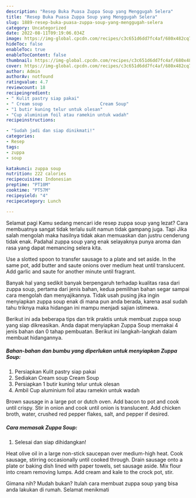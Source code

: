 ```yaml
---
description: "Resep Buka Puasa Zuppa Soup yang Menggugah Selera"
title: "Resep Buka Puasa Zuppa Soup yang Menggugah Selera"
slug: 1889-resep-buka-puasa-zuppa-soup-yang-menggugah-selera
category: Uncategorized
date: 2022-08-11T09:19:06.034Z
image: https://img-global.cpcdn.com/recipes/c3c651d6dd7fc4af/680x482cq70/zuppa-soup-foto-resep-utama.jpg
hideToc: false
enableToc: true
enableTocContent: false
thumbnail: https://img-global.cpcdn.com/recipes/c3c651d6dd7fc4af/680x482cq70/zuppa-soup-foto-resep-utama.jpg
cover: https://img-global.cpcdn.com/recipes/c3c651d6dd7fc4af/680x482cq70/zuppa-soup-foto-resep-utama.jpg
author: Admin
authorAv: notfound
ratingvalue: 4.7
reviewcount: 18
recipeingredient:
- " Kulit pastry siap pakai"
- " Cream soup                      Cream Soup"
- "1 butir kuning telur untuk olesan"
- "Cup aluminium foil atau ramekin untuk wadah"
recipeinstructions:

- "Sudah jadi dan siap dinikmati!"
categories:
- Resep
tags:
- zuppa
- soup

katakunci: zuppa soup 
nutrition: 222 calories
recipecuisine: Indonesian
preptime: "PT10M"
cooktime: "PT57M"
recipeyield: "4"
recipecategory: Lunch

---
```



Selamat pagi Kamu sedang mencari ide resep zuppa soup yang lezat? Cara membuatnya sangat tidak terlalu sulit namun tidak gampang juga. Tapi Jika salah mengolah maka hasilnya tidak akan memuaskan dan justru cenderung tidak enak. Padahal zuppa soup yang enak selayaknya punya aroma dan rasa yang dapat memancing selera kita.


Use a slotted spoon to transfer sausage to a plate and set aside. In the same pot, add butter and saute onions over medium heat until translucent. Add garlic and saute for another minute until fragrant.

Banyak hal yang sedikit banyak berpengaruh terhadap kualitas rasa dari zuppa soup, pertama dari jenis bahan, kedua pemilihan bahan segar sampai cara mengolah dan menyajikannya. Tidak usah pusing jika ingin menyiapkan zuppa soup enak di mana pun anda berada, karena asal sudah tahu triknya maka hidangan ini mampu menjadi sajian istimewa.


Berikut ini ada beberapa tips dan trik praktis untuk membuat zuppa soup yang siap dikreasikan. Anda dapat menyiapkan Zuppa Soup memakai 4 jenis bahan dan 0 tahap pembuatan. Berikut ini langkah-langkah dalam membuat hidangannya.

<!--inarticleads1-->

##### Bahan-bahan dan bumbu yang diperlukan untuk menyiapkan Zuppa Soup:

1. Persiapkan  Kulit pastry siap pakai
1. Sediakan  Cream soup                      Cream Soup
1. Persiapkan 1 butir kuning telur untuk olesan
1. Ambil Cup aluminium foil atau ramekin untuk wadah


Brown sausage in a large pot or dutch oven. Add bacon to pot and cook until crispy. Stir in onion and cook until onion is translucent. Add chicken broth, water, crushed red pepper flakes, salt, and pepper if desired. 

<!--inarticleads2-->

##### Cara memasak Zuppa Soup:


1. Selesai dan siap dihidangkan!

Heat olive oil in a large non-stick saucepan over medium-high heat. Cook sausage, stirring occasionally until cooked through. Drain sausage onto a plate or baking dish lined with paper towels, set sausage aside. Mix flour into cream removing lumps. Add cream and kale to the crock pot, stir. 

Gimana nih? Mudah bukan? Itulah cara membuat zuppa soup yang bisa anda lakukan di rumah. Selamat menikmati
